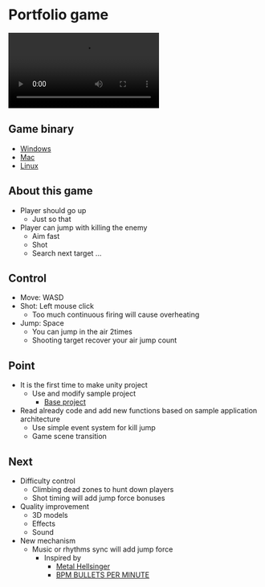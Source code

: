 # Portfolio game

![gameplay](/doc/video/gameplay.webm)

## Game binary

- [Windows](https://github.com/dksng/up-walk/releases/download/v0.1.0/up-walk_v0.1.0_win.zip)
- [Mac](https://github.com/dksng/up-walk/releases/download/v0.1.0/up-walk_v0.1.0_mac.zip)
- [Linux](https://github.com/dksng/up-walk/releases/download/v0.1.0/up-walk_v0.1.0_linux.zip)

## About this game

- Player should go up
  - Just so that
- Player can jump with killing the enemy
  - Aim fast
  - Shot
  - Search next target ...

## Control

- Move: WASD
- Shot: Left mouse click
  - Too much continuous firing will cause overheating
- Jump: Space
  - You can jump in the air 2times
  - Shooting target recover your air jump count

## Point

- It is the first time to make unity project
  - Use and modify sample project
    - [Base project](https://learn.unity.com/project/fps-template)
- Read already code and add new functions based on sample application architecture
  - Use simple event system for kill jump
  - Game scene transition

## Next

- Difficulty control
  - Climbing dead zones to hunt down players
  - Shot timing will add jump force bonuses
- Quality improvement
  - 3D models
  - Effects
  - Sound
- New mechanism
  - Music or rhythms sync will add jump force
    - Inspired by
      - [Metal Hellsinger](https://store.steampowered.com/app/1061910/Metal_Hellsinger/)
      - [BPM BULLETS PER MINUTE](https://store.steampowered.com/app/1286350/BPM_BULLETS_PER_MINUTE/)
